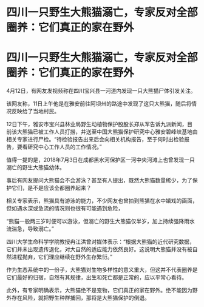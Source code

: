 # 四川一只野生大熊猫溺亡，专家反对全部圈养：它们真正的家在野外

# 四川一只野生大熊猫溺亡，专家反对全部圈养：它们真正的家在野外

4月12日，有网友发视频称在四川宝兴县一河道内发现一只大熊猫尸体引发关注。

该网友称，11日上午他是在雅安前往阿坝州的路途中发现了这只大熊猫，随后将情况反映给了当地村民。

12日下午，雅安市宝兴县林业局野生动植物保护股股长郑从军告诉九派新闻，目前该大熊猫已被工作人员打捞，并送至中国大熊猫保护研究中心雅安碧峰峡基地由相关专家进行尸检。“待检验报告出来后会向相关机构报告，至于何时出检验报告，要看研究中心工作人员的工作情况。”

值得一提的是，2018年7月3日在成都黑水河保护区一河中央河滩上也曾发现一只溺亡的野生大熊猫幼体。

事后有网友提问大熊猫会不会游泳？甚至有人提出，既然大熊猫数量稀少，为了保护它们，是不是应该全都圈养起来？

相关专家表示，熊猫具有游泳的能力，不少网友也曾拍到熊猫在水中嬉戏的画面，但如遇水深或急流的情况则也很有可能遇到危险，

“熊猫一般两三岁时便可以游泳，但溺亡的野生大熊猫仅半岁，加上持续强降雨水流湍急，导致溺亡。”

四川大学生命科学学院教授冉江洪曾对媒体表示：“根据大熊猫的近代研究数据，它们并未出现遗传退化，对大自然的适应能力依然良好。这说明大熊猫并没有被自然进程抛弃，它们理应继续在野外生存繁衍。”

作为生态系统中的一份子，大熊猫对生物多样性的意义重大，但这并不代表圈养是它们最好的归宿，自然有其规律，出生和死亡都是正常的，应以平常心看待。

此外，有专家明确表示，大熊猫绝不是宠物，它们真正的家在野外。绝不能因为野外存在风险，就把野生种群捕回，那将是大熊猫保护的倒退。

